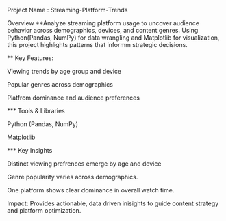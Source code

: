 Project Name : Streaming-Platform-Trends

Overview **Analyze streaming platform usage to uncover audience behavior across demographics, devices, and content genres. Using Python(Pandas, NumPy) for data wrangling and Matplotlib for visualization, this project highlights patterns that informm strategic decisions.

** Key Features:

Viewing trends by age group and device

Popular genres across demographics

Platfrom dominance and audience preferences

*** Tools & Libraries

Python (Pandas, NumPy)

Matplotlib

*** Key Insights

Distinct viewing prefrences emerge by age and device

Genre popularity varies across demographics.

One platform shows clear dominance in overall watch time.

Impact:
Provides actionable, data driven inisights to guide content strategy and platform optimization.
